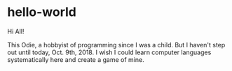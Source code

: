 # hello-world

Hi All!

This Odie, a hobbyist of programming since I was a child. But I haven't step out until today, Oct. 9th, 2018. I wish I could learn computer languages systematically here and create a game of mine.
